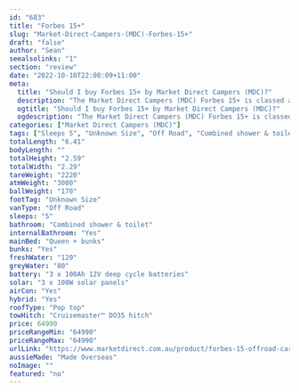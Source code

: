 ```yaml
---
id: "683"
title: "Forbes 15+"
slug: "Market-Direct-Campers-(MDC)-Forbes-15+"
draft: "false"
author: "Sean"
seealsolinks: "1"
section: "review"
date: "2022-10-10T22:00:09+11:00"
meta:
  title: "Should I buy Forbes 15+ by Market Direct Campers (MDC)?"
  description: "The Market Direct Campers (MDC) Forbes 15+ is classed as Off Road, and sleeps 5 people. It is Made Overseas and comes in at Unknown Size. It generally has Combined shower & toilet."
  ogtitle: "Should I buy Forbes 15+ by Market Direct Campers (MDC)?"
  ogdescription: "The Market Direct Campers (MDC) Forbes 15+ is classed as Off Road, and sleeps 5 people. It is Made Overseas and comes in at Unknown Size. It generally has Combined shower & toilet."
categories: ["Market Direct Campers (MDC)"]
tags: ["Sleeps 5", "Unknown Size", "Off Road", "Combined shower & toilet", "Pop top", "60 - 70k", "Made Overseas"]
totalLength: "6.41"
bodyLength: ""
totalHeight: "2.59"
totalWidth: "2.29"
tareWeight: "2220"
atmWeight: "3000"
ballWeight: "170"
footTag: "Unknown Size"
vanType: "Off Road"
sleeps: "5"
bathroom: "Combined shower & toilet"
internalBathroom: "Yes"
mainBed: "Queen + bunks"
bunks: "Yes"
freshWater: "120"
greyWater: "80"
battery: "3 x 100Ah 12V deep cycle batteries"
solar: "3 x 100W solar panels"
airCon: "Yes"
hybrid: "Yes"
roofType: "Pop top"
towHitch: "Cruisemaster™ DO35 hitch"
price: 64990
priceRangeMin: "64990"
priceRangeMax: "64990"
urlLink: "https://www.marketdirect.com.au/product/forbes-15-offroad-caravan/"
aussieMade: "Made Overseas"
noImage: ""
featured: "no"
---
```

